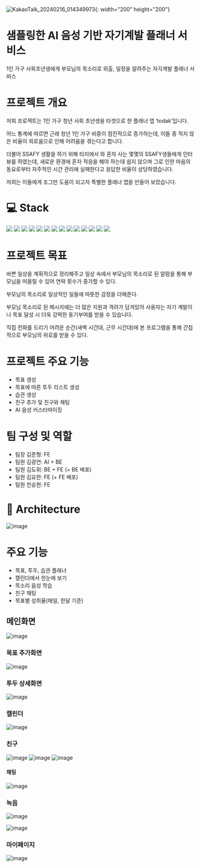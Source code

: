 
![KakaoTalk_20240216_014349973](/uploads/013b169e58a2991a1abcc9edcd2eb79a/KakaoTalk_20240216_014349973.jpg){: width="200" height="200"}

# 샘플링한 AI 음성 기반 자기계발 플래너 서비스
1인 가구 사회초년생에게 부모님의 목소리로 외출, 일정을 알려주는 자긱계발 플래너 서비스

# 프로젝트 개요

저희 프로젝트는 1인 가구 청년 사회 초년생을 타겟으로 한 플래너 앱 ‘todak’입니다.

어느 통계에 따르면 근래 청년 1인 가구 비중이 점진적으로 증가하는데, 이들 중 적지 않은 비율이 외로움으로 인해 어려움을 겪는다고 합니다. 

더불어 SSAFY 생활을 하기 위해 타지에서 와 혼자 사는 몇몇의 SSAFY생들에게 인터뷰를 하였는데, 새로운 환경에 혼자 적응을 해야 하는데 쉽지 않으며 그로 인한 마음의 동요로부터 자주적인 시간 관리에 실패한다고 응답한 비율이 상당하였습니다.

저희는 이들에게 조그만 도움이 되고자 특별한 플래너 앱을 만들어 보았습니다.

# 💻 Stack
<img src="https://img.shields.io/badge/java-007396?style=for-the-badge&logo=java&logoColor=white">
<img src="https://img.shields.io/badge/SpringBoot-6DB33F?style=for-the-badge&logo=SpringBoot&logoColor=white"/>
<img src="https://img.shields.io/badge/JPA-000000?style=for-the-badge&logoColor=white"/>
<img src="https://img.shields.io/badge/MySQL-4479A1?style=for-the-badge&logo=MySQL&logoColor=white"/>
<img src="https://img.shields.io/badge/vue.js-4FC08D?style=for-the-badge&logo=vue.js&logoColor=white">
<img src="https://img.shields.io/badge/Flask-000000?style=for-the-badge&logo=flask&logoColor=white">
<img src="https://img.shields.io/badge/GIT-F05032?style=for-the-badge&logo=git&logoColor=white">
<img src="https://img.shields.io/badge/Colab-F9AB00?style=for-the-badge&logo=googlecolab&logoColor=white">
<img src="https://img.shields.io/badge/Redis-DC382D?style=for-the-badge&logo=Redis&logoColor=white">
<img src="https://img.shields.io/badge/Amazon S3-569A31?style=for-the-badge&logo=amazons3&logoColor=white">
<img src="https://img.shields.io/badge/Amazon EC2-FF9900?style=for-the-badge&logo=amazonec2&logoColor=white">
<img src="https://img.shields.io/badge/NGINX-009639?style=for-the-badge&logo=nginx&logoColor=white">
<img src="https://img.shields.io/badge/TENSORFLOW-FF6F00?style=for-the-badge&logo=tensorflow&logoColor=white">
<img src="https://img.shields.io/badge/PWA-5A0FC8?style=for-the-badge&logo=pwa&logoColor=white">


# 프로젝트 목표

바쁜 일상을 계획적으로 정리해주고 일상 속에서 부모님의 목소리로 된 알람을 통해 부모님을 떠올릴 수 있어 연락 횟수가 증가할 수 있다.

부모님의 목소리로 일상적인 일들에 따뜻한 감정을 더해준다. 

부모님 목소리로 된 메시지에는 더 많은 지원과 격려가 담겨있어 사용자는 자기 계발이나 목표 달성 시 더욱 강력한 동기부여를 받을 수 있습니다.

직접 전화를 드리기 어려운 순간(새벽 시간대, 근무 시간대)에 본 프로그램을 통해 간접적으로 부모님의 위로를 받을 수 있다.


# 프로젝트 주요 기능

- 목표 생성
- 목표에 따른 투두 리스트 생성
- 습관 생성
- 친구 추가 및 친구와 채팅
- AI 음성 커스터마이징


# 팀 구성 및 역할

- 팀장 김준형: FE
- 팀원 김광연: AI + BE
- 팀원 김도휘: BE + FE (+ BE 배포)
- 팀원 김요한: FE (+ FE 배포)
- 팀원 천승현: FE

# 📐 Architecture

![image](/uploads/4ef0e80727ce180a74bea6912f252a65/image.png)

# 주요 기능
* 목표, 투두, 습관 플래너
* 캘린더에서 한눈에 보기
* 목소리 음성 학습
* 친구 채팅
* 목표별 성취율(매일, 한달 기준)

## 메인화면
![image](/uploads/ea7ecba5dbf6f9d39377605b6c39bfa5/image.png)

### 목표 추가화면
![image](/uploads/2bffa01950147a107ee1448217f2bd9f/image.png)

### 투두 상세화면
![image](/uploads/d968973c3a2bd801cfdd4aa36aefe5a4/image.png)

### 캘린더
![image](/uploads/e3364e88ccc8f02d5d015bf1501ffd6e/image.png)

### 친구
![image](/uploads/ef7d90906f631f15882e743d6fe8ece1/image.png)
![image](/uploads/fc4fa715722f5df87fa87453adb172b7/image.png)
![image](/uploads/97365513d1c0a9ec89d4df893a2f9f47/image.png)

#### 채팅
![image](/uploads/eba3f04c2ed62e3c9e98942204c0a058/image.png)

### 녹음
![image](/uploads/0c26f55669bc98b9ad7ab515891458ce/image.png)

![image](/uploads/1b9769db0b95ab9306dbd7dfd70d1558/image.png)

### 마이페이지
![image](/uploads/b0bff313e7861693c3655bde022976fd/image.png)
